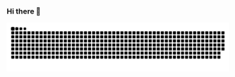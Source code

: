 ### Hi there 👋

<picture>
  <source media="(prefers-color-scheme: dark)" srcset="https://raw.githubusercontent.com/lyuxi99/lyuxi99/output/github-contribution-grid-snake-dark.svg">
  <source media="(prefers-color-scheme: light)" srcset="https://raw.githubusercontent.com/lyuxi99/lyuxi99/output/github-contribution-grid-snake.svg">
  <img alt="github contribution grid snake animation" src="https://raw.githubusercontent.com/lyuxi99/lyuxi99/output/github-contribution-grid-snake.svg">
</picture>

<!--
**lyuxi99/lyuxi99** is a ✨ _special_ ✨ repository because its `README.md` (this file) appears on your GitHub profile.

Here are some ideas to get you started:

- 🔭 I’m currently working on ...
- 🌱 I’m currently learning ...
- 👯 I’m looking to collaborate on ...
- 🤔 I’m looking for help with ...
- 💬 Ask me about ...
- 📫 How to reach me: ...
- 😄 Pronouns: ...
- ⚡ Fun fact: ...
-->

